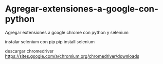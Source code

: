 # Agregar-extensiones-a-google-con-python
Agregar extensiones a google chrome con python y selenium

instalar selenium con pip
pip install selenium

descargar chromedriver
https://sites.google.com/a/chromium.org/chromedriver/downloads
